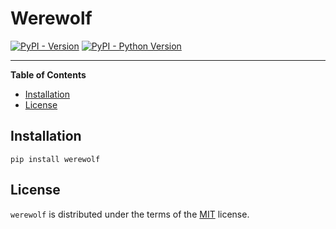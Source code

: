 # Werewolf

[![PyPI - Version](https://img.shields.io/pypi/v/werewolf.svg)](https://pypi.org/project/werewolf)
[![PyPI - Python Version](https://img.shields.io/pypi/pyversions/werewolf.svg)](https://pypi.org/project/werewolf)

-----

**Table of Contents**

- [Installation](#installation)
- [License](#license)

## Installation

```console
pip install werewolf
```

## License

`werewolf` is distributed under the terms of the [MIT](https://spdx.org/licenses/MIT.html) license.
